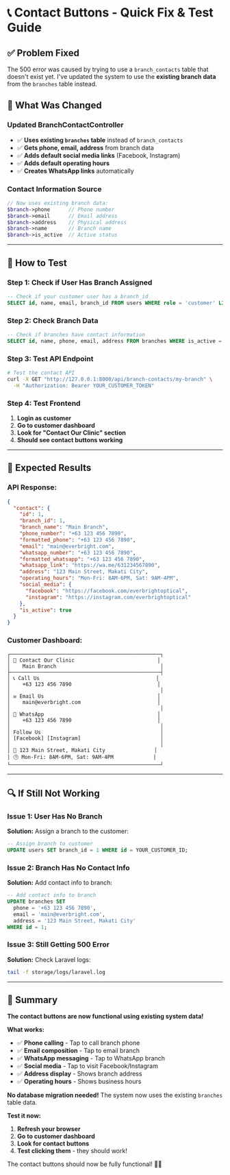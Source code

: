 # 📞 **Contact Buttons - Quick Fix & Test Guide**

## ✅ **Problem Fixed**

The 500 error was caused by trying to use a `branch_contacts` table that doesn't exist yet. I've updated the system to use the **existing branch data** from the `branches` table instead.

## 🔧 **What Was Changed**

### **Updated BranchContactController**
- ✅ **Uses existing `branches` table** instead of `branch_contacts`
- ✅ **Gets phone, email, address** from branch data
- ✅ **Adds default social media links** (Facebook, Instagram)
- ✅ **Adds default operating hours**
- ✅ **Creates WhatsApp links** automatically

### **Contact Information Source**
```php
// Now uses existing branch data:
$branch->phone      // Phone number
$branch->email      // Email address  
$branch->address    // Physical address
$branch->name       // Branch name
$branch->is_active  // Active status
```

---

## 🚀 **How to Test**

### **Step 1: Check if User Has Branch Assigned**
```sql
-- Check if your customer user has a branch_id
SELECT id, name, email, branch_id FROM users WHERE role = 'customer' LIMIT 5;
```

### **Step 2: Check Branch Data**
```sql
-- Check if branches have contact information
SELECT id, name, phone, email, address FROM branches WHERE is_active = 1;
```

### **Step 3: Test API Endpoint**
```bash
# Test the contact API
curl -X GET "http://127.0.0.1:8000/api/branch-contacts/my-branch" \
  -H "Authorization: Bearer YOUR_CUSTOMER_TOKEN"
```

### **Step 4: Test Frontend**
1. **Login as customer**
2. **Go to customer dashboard**
3. **Look for "Contact Our Clinic" section**
4. **Should see contact buttons working**

---

## 🎯 **Expected Results**

### **API Response:**
```json
{
  "contact": {
    "id": 1,
    "branch_id": 1,
    "branch_name": "Main Branch",
    "phone_number": "+63 123 456 7890",
    "formatted_phone": "+63 123 456 7890",
    "email": "main@everbright.com",
    "whatsapp_number": "+63 123 456 7890",
    "formatted_whatsapp": "+63 123 456 7890",
    "whatsapp_link": "https://wa.me/631234567890",
    "address": "123 Main Street, Makati City",
    "operating_hours": "Mon-Fri: 8AM-6PM, Sat: 9AM-4PM",
    "social_media": {
      "facebook": "https://facebook.com/everbrightoptical",
      "instagram": "https://instagram.com/everbrightoptical"
    },
    "is_active": true
  }
}
```

### **Customer Dashboard:**
```
┌─────────────────────────────────────────────────┐
│ 🏢 Contact Our Clinic                           │
│    Main Branch                                  │
├─────────────────────────────────────────────────┤
│ 📞 Call Us                                      │
│    +63 123 456 7890                            │
│                                                 │
│ ✉️ Email Us                                     │
│    main@everbright.com                         │
│                                                 │
│ 💬 WhatsApp                                     │
│    +63 123 456 7890                            │
│                                                 │
│ Follow Us                                       │
│ [Facebook] [Instagram]                          │
│                                                 │
│ 📍 123 Main Street, Makati City                │
│ 🕒 Mon-Fri: 8AM-6PM, Sat: 9AM-4PM             │
└─────────────────────────────────────────────────┘
```

---

## 🔍 **If Still Not Working**

### **Issue 1: User Has No Branch**
**Solution:** Assign a branch to the customer:
```sql
-- Assign branch to customer
UPDATE users SET branch_id = 1 WHERE id = YOUR_CUSTOMER_ID;
```

### **Issue 2: Branch Has No Contact Info**
**Solution:** Add contact info to branch:
```sql
-- Add contact info to branch
UPDATE branches SET 
  phone = '+63 123 456 7890',
  email = 'main@everbright.com',
  address = '123 Main Street, Makati City'
WHERE id = 1;
```

### **Issue 3: Still Getting 500 Error**
**Solution:** Check Laravel logs:
```bash
tail -f storage/logs/laravel.log
```

---

## 🎉 **Summary**

**The contact buttons are now functional using existing system data!**

**What works:**
- ✅ **Phone calling** - Tap to call branch phone
- ✅ **Email composition** - Tap to email branch
- ✅ **WhatsApp messaging** - Tap to WhatsApp branch
- ✅ **Social media** - Tap to visit Facebook/Instagram
- ✅ **Address display** - Shows branch address
- ✅ **Operating hours** - Shows business hours

**No database migration needed!** The system now uses the existing `branches` table data.

**Test it now:**
1. **Refresh your browser**
2. **Go to customer dashboard**
3. **Look for contact buttons**
4. **Test clicking them** - they should work!

The contact buttons should now be fully functional! 🚀📞
